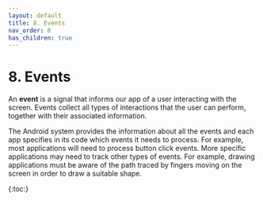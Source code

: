 ```yaml
---
layout: default
title: 8. Events
nav_order: 8
has_children: true
---
```


# 8. Events

An **event** is a signal that informs our app of a user interacting with the screen. Events collect all types of interactions that the user can perform, together with their associated information.

The Android system provides the information about all the events and each app specifies in its code which events it needs to process. For example, most applications will need to process button click events. More specific applications may need to track other types of events. For example, drawing applications must be aware of the path traced by fingers moving on the screen in order to draw a suitable shape.

{:toc:}
